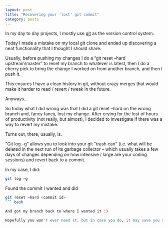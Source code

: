 ```yaml
---
layout: post
title: "Recovering your 'lost' git commit"
category: posts
---
```


In my day to day projects, I mostly use [git](http://git-scm.com/) as the version control system.

Today I made a mistake on my local git clone and ended up discovering a neat functionality that I thought I should share.

Usually, before pushing my changes I do a “git reset –hard upstream/master” to reset my branch to whatever is latest, then I do a cherry pick to bring the change I worked on from another branch, and then I push it.

This ensures I have a clean history in git, without crazy merges that would make it harder to read / revert / tweak in the future.

Anyways...

So today what I did wrong was that I did a git reset –hard on the wrong branch and, fancy fancy, lost my change. After crying for the lost of hours of productivity (not really, but almost), I decided to investigate if there was a way to revert my mistake.

Turns out, there, usually, is.

"Git log –g" allows you to look into your git  "trash can" (i.e. what will be deleted in the next run of its garbage collector – which usually takes a few days of changes depending on how intensive / large are your coding sessions) and revert back to a commit.

In my case, I did:

``` bash
git log –g
```

Found the commit I wanted and did

``` bash
git reset –hard <commit id>
``` bash

And got my branch back to where I wanted it :)

Hopefully you won't ever need it, but in case you do, it may save you a few hours / days of redoing work.